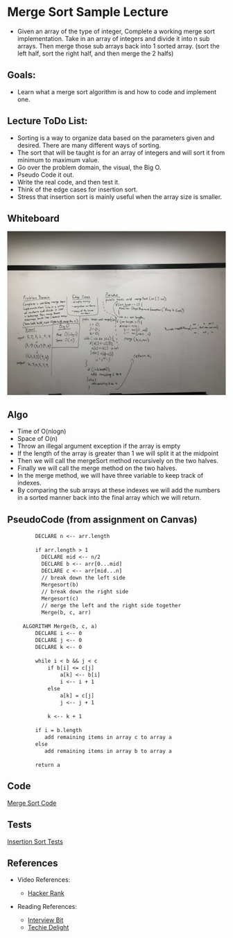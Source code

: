 # Merge Sort Sample Lecture
- Given an array of the type of integer, Complete a working merge sort implementation. Take in an
array of integers and divide it into n sub arrays. Then merge those sub arrays back into 1 sorted array.
(sort the left half, sort the right half, and then merge the 2 halfs)

## Goals:
- Learn what a merge sort algorithm is and how to code and implement one.

## Lecture ToDo List:
- Sorting is a way to organize data based on the parameters given and desired. There are many different ways of sorting.
- The sort that will be taught is for an array of integers and will sort it from minimum to maximum value.
- Go over the problem domain, the visual, the Big O.
- Pseudo Code it out.
- Write the real code, and then test it.
- Think of the edge cases for insertion sort.
- Stress that insertion sort is mainly useful when the array size is smaller.

## Whiteboard
![](../img/mergeSort.jpeg)

## Algo
- Time of O(nlogn)
- Space of O(n)
- Throw an illegal argument exception if the array is empty
- If the length of the array is greater than 1 we will split it at the midpoint
- Then we will call the mergeSort method recursively on the two halves.
- Finally we will call the merge method on the two halves.
- In the merge method, we will have three variable to keep track of indexes. 
- By comparing the sub arrays at these indexes we will add the numbers in a sorted manner back into the 
final array which we will return. 

## PseudoCode (from assignment on Canvas)
```  ALGORITHM Mergesort(arr)
         DECLARE n <-- arr.length
                
         if arr.length > 1
           DECLARE mid <-- n/2
           DECLARE b <-- arr[0...mid]
           DECLARE c <-- arr[mid...n]
           // break down the left side
           Mergesort(b)
           // break down the right side
           Mergesort(c)
           // merge the left and the right side together
           Merge(b, c, arr)
     
     ALGORITHM Merge(b, c, a)
         DECLARE i <-- 0
         DECLARE j <-- 0
         DECLARE k <-- 0
     
         while i < b && j < c
             if b[i] <= c[j]
                 a[k] <-- b[i]
                 i <-- i + 1
             else
                 a[k] = c[j]
                 j <-- j + 1
                 
             k <-- k + 1
     
         if i = b.length
            add remaining items in array c to array a
         else
            add remaining items in array b to array a
            
         return a
   ```

## Code
[Merge Sort Code](../../src/main/java/Java/MergeSort/MergeSort.java)

## Tests
[Insertion Sort Tests](../../src/test/java/Java/MergeSort/MergeSortTest.java)

## References
- Video References:
  - [Hacker Rank](https://www.youtube.com/watch?v=KF2j-9iSf4Q)
  
- Reading References:
  - [Interview Bit](https://www.interviewbit.com/tutorial/merge-sort-algorithm/)
  - [Techie Delight](https://www.techiedelight.com/merge-sort/)
